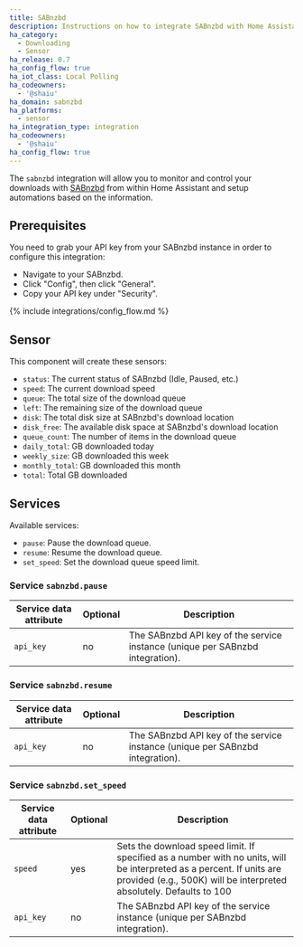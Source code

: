 ```yaml
---
title: SABnzbd
description: Instructions on how to integrate SABnzbd with Home Assistant.
ha_category:
  - Downloading
  - Sensor
ha_release: 0.7
ha_config_flow: true
ha_iot_class: Local Polling
ha_codeowners:
  - '@shaiu'
ha_domain: sabnzbd
ha_platforms:
  - sensor
ha_integration_type: integration
ha_codeowners:
  - '@shaiu'
ha_config_flow: true
---
```


The `sabnzbd` integration will allow you to monitor and control your downloads with [SABnzbd](https://sabnzbd.org) from within Home Assistant and setup automations based on the information.

## Prerequisites

You need to grab your API key from your SABnzbd instance in order to configure this integration:

- Navigate to your SABnzbd.
- Click "Config", then click "General".
- Copy your API key under "Security".

{% include integrations/config_flow.md %}

## Sensor

This component will create these sensors:

- `status`: The current status of SABnzbd (Idle, Paused, etc.)
- `speed`: The current download speed
- `queue`: The total size of the download queue
- `left`: The remaining size of the download queue
- `disk`: The total disk size at SABnzbd's download location
- `disk_free`: The available disk space at SABnzbd's download location
- `queue_count`: The number of items in the download queue
- `daily_total`: GB downloaded today
- `weekly_size`: GB downloaded this week
- `monthly_total`: GB downloaded this month
- `total`: Total GB downloaded


## Services

Available services:

- `pause`: Pause the download queue.
- `resume`: Resume the download queue.
- `set_speed`: Set the download queue speed limit.

### Service `sabnzbd.pause`

| Service data attribute | Optional | Description                                                                                                                                                                                 |
|------------------------|----------|---------------------------------------------------------------------------------------------------------------------------------------------------------------------------------------------|
| `api_key`      | no       | The SABnzbd API key of the service instance (unique per SABnzbd integration).                                                                                                               |

### Service `sabnzbd.resume`

| Service data attribute | Optional | Description                                                                                                                                                                                 |
|------------------------|----------|---------------------------------------------------------------------------------------------------------------------------------------------------------------------------------------------|
| `api_key`      | no       | The SABnzbd API key of the service instance (unique per SABnzbd integration).                                                                                                               |

### Service `sabnzbd.set_speed`

| Service data attribute | Optional | Description                                                                                                                                                                                 |
|------------------------|----------|---------------------------------------------------------------------------------------------------------------------------------------------------------------------------------------------|
| `speed`                | yes      | Sets the download speed limit. If specified as a number with no units, will be interpreted as a percent. If units are provided (e.g., 500K) will be interpreted absolutely. Defaults to 100 |
| `api_key`      | no       | The SABnzbd API key of the service instance (unique per SABnzbd integration).                                                                                                               |